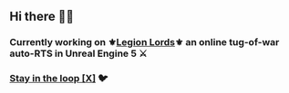 ## Hi there 👋🐲

### Currently working on ⚜️[Legion Lords](https://legionlords.com "Legion Lords Homepage")⚜️ an online tug-of-war auto-RTS in Unreal Engine 5 ⚔️

### [Stay in the loop [X]](https://twitter.com/PlayLegionLords "Legion Lords X/Twitter") 🐦
